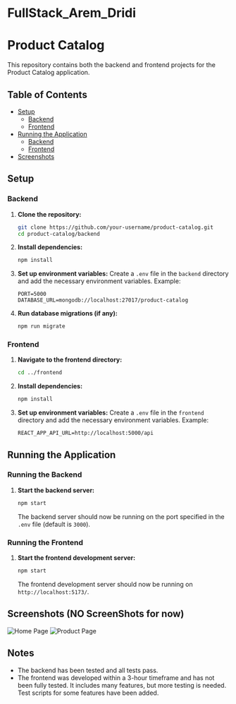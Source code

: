 # FullStack_Arem_Dridi
# Product Catalog

This repository contains both the backend and frontend projects for the Product Catalog application.

## Table of Contents

- [Setup](#setup)
  - [Backend](#backend)
  - [Frontend](#frontend)
- [Running the Application](#running-the-application)
  - [Backend](#running-the-backend)
  - [Frontend](#running-the-frontend)
- [Screenshots](#screenshots)

## Setup

### Backend

1. **Clone the repository:**
   ```sh
   git clone https://github.com/your-username/product-catalog.git
   cd product-catalog/backend
   ```

2. **Install dependencies:**
   ```sh
   npm install
   ```

3. **Set up environment variables:**
   Create a `.env` file in the `backend` directory and add the necessary environment variables. Example:
   ```env
   PORT=5000
   DATABASE_URL=mongodb://localhost:27017/product-catalog
   ```

4. **Run database migrations (if any):**
   ```sh
   npm run migrate
   ```

### Frontend

1. **Navigate to the frontend directory:**
   ```sh
   cd ../frontend
   ```

2. **Install dependencies:**
   ```sh
   npm install
   ```

3. **Set up environment variables:**
   Create a `.env` file in the `frontend` directory and add the necessary environment variables. Example:
   ```env
   REACT_APP_API_URL=http://localhost:5000/api
   ```

## Running the Application

### Running the Backend

1. **Start the backend server:**
   ```sh
   npm start
   ```

   The backend server should now be running on the port specified in the `.env` file (default is `3000`).

### Running the Frontend

1. **Start the frontend development server:**
   ```sh
   npm start
   ```

   The frontend development server should now be running on `http://localhost:5173/`.

## Screenshots (NO ScreenShots for now)

![Home Page](screenshots/home.png)
![Product Page](screenshots/product.png)

## Notes <br/>
- The backend has been tested and all tests pass. <br/>
- The frontend was developed within a 3-hour timeframe and has not been fully tested. It includes many features, but more testing is needed. Test scripts for some features have been added.


